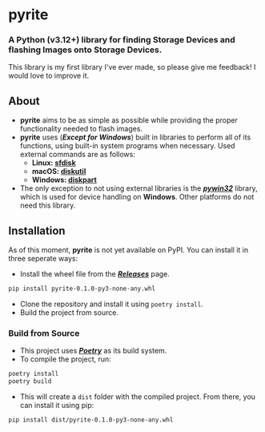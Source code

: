 # pyrite
### A Python (v3.12+) library for finding Storage Devices and flashing Images onto Storage Devices.
This library is my first library I've ever made, so please give me feedback! I would love to improve it.

## About
- **pyrite** aims to be as simple as possible while providing the proper functionality needed to flash images.
- **pyrite** uses (**_Except for Windows_**) built in libraries to perform all of its functions, using built-in system
programs when necessary. Used external commands are as follows:
  - **Linux: <a href='https://man7.org/linux/man-pages/man8/sfdisk.8.html'>sfdisk</a>**
  - **macOS: <a href='https://www.unix.com/man-page/osx/8/diskutil/'>diskutil</a>**
  - **Windows: <a href='https://docs.microsoft.com/en-us/windows-server/administration/windows-commands/diskpart'>diskpart</a>**
- The only exception to not using external libraries is the <a href='https://pypi.org/project/pywin32/'>**_pywin32_**</a>
  library, which is used for device handling on **Windows**. Other platforms do not need this library.

## Installation
As of this moment, **pyrite** is not yet available on PyPI. You can install it in three seperate ways:
- Install the wheel file from the <a href='https://github.com/pyrite-project/pyrite/releases'>**_Releases_**</a> page.
```bash
pip install pyrite-0.1.0-py3-none-any.whl
```
- Clone the repository and install it using `poetry install`.
- Build the project from source.

### Build from Source
- This project uses <a href='https://python-poetry.org/'>**_Poetry_**</a> as its build system.
- To compile the project, run:
```bash
poetry install
poetry build
```
- This will create a `dist` folder with the compiled project. From there, you can install it using pip:
```bash
pip install dist/pyrite-0.1.0-py3-none-any.whl
```